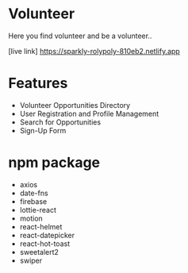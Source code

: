# Volunteer

Here you find volunteer and be a volunteer..

[live link] https://sparkly-rolypoly-810eb2.netlify.app

# Features

* Volunteer Opportunities Directory
* User Registration and Profile Management
* Search for Opportunities
* Sign-Up Form

# npm package
* axios
* date-fns
* firebase
* lottie-react
* motion
* react-helmet
* react-datepicker
* react-hot-toast
* sweetalert2
* swiper